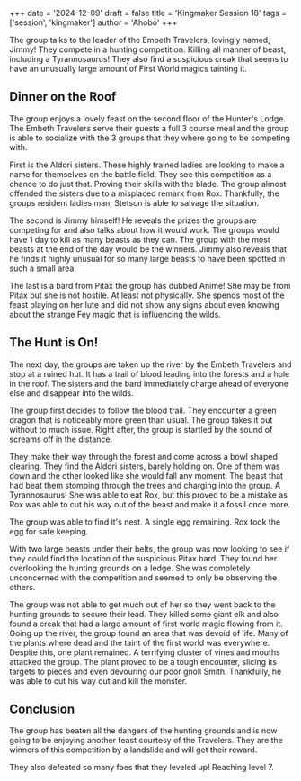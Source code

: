 +++
date = '2024-12-09'
draft = false
title = 'Kingmaker Session 18'
tags = ['session', 'kingmaker']
author = 'Ahobo'
+++

The group talks to the leader of the Embeth Travelers, lovingly named, Jimmy! They compete in a hunting
competition. Killing all manner of beast, including a Tyrannosaurus! They also find a suspicious creak that
seems to have an unusually large amount of First World magics tainting it. 

## Dinner on the Roof

The group enjoys a lovely feast on the second floor of the Hunter's Lodge. The Embeth Travelers serve their guests
a full 3 course meal and the group is able to socialize with the 3 groups that they where going to be competing with.

First is the Aldori sisters. These highly trained ladies are looking to make a name for themselves on the battle field.
They see this competition as a chance to do just that. Proving their skills with the blade. The group almost
offended the sisters due to a misplaced remark from Rox. Thankfully, the groups resident ladies man, Stetson is able
to salvage the situation. 

The second is Jimmy himself! He reveals the prizes the groups are competing for and also talks about how it would work.
The groups would have 1 day to kill as many beasts as they can. The group with the most beasts at the end of the day would
be the winners. Jimmy also reveals that he finds it highly unusual for so many large beasts to have been spotted in such a small
area.

The last is a bard from Pitax the group has dubbed Anime! She may be from Pitax but she is not hostile. At least not
physically. She spends most of the feast playing on her lute and did not show any signs about even knowing about the
strange Fey magic that is influencing the wilds. 

## The Hunt is On!

The next day, the groups are taken up the river by the Embeth Travelers and stop at a ruined hut. It has a trail of blood
leading into the forests and a hole in the roof. The sisters and the bard immediately charge ahead of everyone else and
disappear into the wilds. 

The group first decides to follow the blood trail. They encounter a green dragon that is noticeably more green than usual.
The group takes it out without to much issue. Right after, the group is startled by the sound of screams off in the distance.

They make their way through the forest and come across a bowl shaped clearing. They find the Aldori sisters, barely holding on.
One of them was down and the other looked like she would fall any moment. The beast that had beat them stomping through the
trees and charging into the group. A Tyrannosaurus! She was able to eat Rox, but this proved to be a mistake as Rox was able to
cut his way out of the beast and make it a fossil once more.

The group was able to find it's nest. A single egg remaining. Rox took the egg for safe keeping.

With two large beasts under their belts, the group was now looking to see if they could find the location of the suspicious
Pitax bard. They found her overlooking the hunting grounds on a ledge. She was completely unconcerned with the competition and
seemed to only be observing the others. 

The group was not able to get much out of her so they went back to the hunting grounds to secure their lead. They killed some
giant elk and also found a creak that had a large amount of first world magic flowing from it. Going up the river, the group
found an area that was devoid of life. Many of the plants where dead and the taint of the first world was everywhere. Despite
this, one plant remained. A terrifying cluster of vines and mouths attacked the group. The plant proved to be a tough encounter, slicing
its targets to pieces and even devouring our poor gnoll Smith. Thankfully, he was able to cut his way out and kill the monster.

## Conclusion

The group has beaten all the dangers of the hunting grounds and is now going to be enjoying another feast courtesy of the
Travelers. They are the winners of this competition by a landslide and will get their reward.

They also defeated so many foes that they leveled up! Reaching level 7.